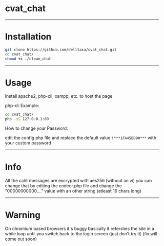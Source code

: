 # cvat_chat
***********
# Installation
```bash
git clone https://github.com/delltaxa/cvat_chat.git
cd cvat_chat/
chmod +x ./clean_chat
```
***********
# Usage
Install apache2, php-cli, xampp, etc. to host the page

php-cli Example:

```bash
cd cvat_chat/
php -sS 127.0.0.1:80
```

How to change your Password:

edit the config.php file
and replace the default value `!***1FA45BD90***` 
with your custom password

***********
# Info
All the caht messages are encrypted with aes256
(without an vi) you can change that by editing the
endecr.php file and change the "00000000000...." value
with an other string (atleast 16 chars long)
***********
# Warning
On chromium based browsers it's buggy basically it refershes the site in a 
while loop until you switch back to the login screen
(just don't try it) (fix will come out soon)
